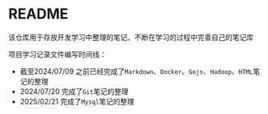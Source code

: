 # README

该仓库用于存放开发学习中整理的笔记，不断在学习的过程中完善自己的笔记库

项目学习记录文件编写时间线：

- 截至2024/07/09 之前已经完成了`Markdown`、`Docker`、`Gojs`、`Hadoop`、`HTML`笔记的整理
- 2024/07/20 完成了`Git`笔记的整理
- 2025/02/21 完成了`Mysql`笔记的整理
